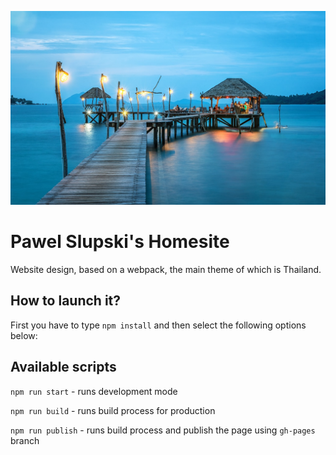 ![cover](./src/assets/img/ocean.jpg)

# Pawel Slupski's Homesite 

Website design, based on a webpack, the main theme of which is Thailand.

## How to launch it?

First you have to type `npm install` and then select the following options below:

## Available scripts

`npm run start` - runs development mode

`npm run build` - runs build process for production

`npm run publish` - runs build process and publish the page using `gh-pages` branch

